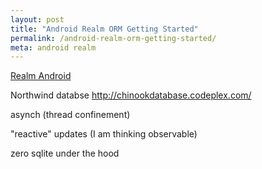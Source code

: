```yaml
---
layout: post
title: "Android Realm ORM Getting Started"
permalink: /android-realm-orm-getting-started/
meta: android realm
---
```

[Realm Android](https://realm.io/docs/java/latest/)

Northwind databse http://chinookdatabase.codeplex.com/

asynch (thread confinement)

"reactive" updates (I am thinking observable)

zero sqlite under the hood